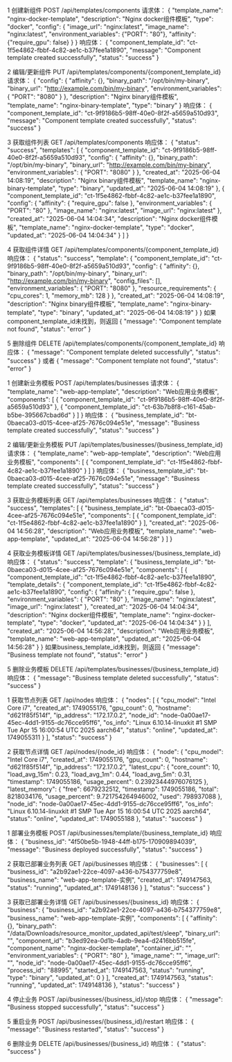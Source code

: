 1 创建新组件
POST /api/templates/components
请求体：
{
    "template_name": "nginx-docker-template",
    "description": "Nginx docker组件模板",
    "type": "docker",
    "config": {
      "image_url": "nginx:latest",
      "image_name": "nginx:latest",
      "environment_variables": {"PORT": "80"},
      "affinity": {"require_gpu": false}
    }
}
响应体：
{
	"component_template_id": "ct-1f5e4862-fbbf-4c82-ae1c-b37fee1a1890",
	"message": "Component template created successfully",
	"status": "success"
}

2 编辑/更新组件
PUT /api/templates/components/{component_template_id}
请求体：
{
    "config": {
        "affinity": {},
        "binary_path": "/opt/bin/my-binary", 
        "binary_url": "http://example.com/bin/my-binary",
        "environment_variables": {
            "PORT": "8080"
        }
    },
    "description": "Nginx binary组件模板",
    "template_name": "nginx-binary-template",
    "type": "binary"
}
响应体：
{
	"component_template_id": "ct-9f9186b5-98ff-40e0-8f2f-a5659a510d93",
	"message": "Component template created successfully",
	"status": "success"
}

3 获取组件列表
GET /api/templates/components
响应体：
{
	"status": "success",
	"templates": [
		{
			"component_template_id": "ct-9f9186b5-98ff-40e0-8f2f-a5659a510d93",
			"config": {
				"affinity": {},
				"binary_path": "/opt/bin/my-binary",
				"binary_url": "http://example.com/bin/my-binary",
				"environment_variables": {
					"PORT": "8080"
				}
			},
			"created_at": "2025-06-04 14:08:19",
			"description": "Nginx binary组件模板",
			"template_name": "nginx-binary-template",
			"type": "binary",
			"updated_at": "2025-06-04 14:08:19"
		},
		{
			"component_template_id": "ct-1f5e4862-fbbf-4c82-ae1c-b37fee1a1890",
			"config": {
				"affinity": {
					"require_gpu": false
				},
				"environment_variables": {
					"PORT": "80"
				},
				"image_name": "nginx:latest",
				"image_url": "nginx:latest"
			},
			"created_at": "2025-06-04 14:04:34",
			"description": "Nginx docker组件模板",
			"template_name": "nginx-docker-template",
			"type": "docker",
			"updated_at": "2025-06-04 14:04:34"
		}
	]
}

4 获取组件详情
GET /api/templates/components/{component_template_id}
响应体：
{
	"status": "success",
	"template": {
		"component_template_id": "ct-9f9186b5-98ff-40e0-8f2f-a5659a510d93",
		"config": {
			"affinity": {},
			"binary_path": "/opt/bin/my-binary",
			"binary_url": "http://example.com/bin/my-binary",
			"config_files": [],
			"environment_variables": {
				"PORT": "8080"
			},
			"resource_requirements": {
				"cpu_cores": 1,
				"memory_mb": 128
			}
		},
		"created_at": "2025-06-04 14:08:19",
		"description": "Nginx binary组件模板",
		"template_name": "nginx-binary-template",
		"type": "binary",
		"updated_at": "2025-06-04 14:08:19"
	}
}
如果component_template_id未找到，则返回
{
	"message": "Component template not found",
	"status": "error"
}

5 删除组件
DELETE /api/templates/components/{component_template_id}
响应体：
{
	"message": "Component template deleted successfully",
	"status": "success"
}
或者
{
	"message": "Component template not found",
	"status": "error"
}




1 创建新业务模板
POST /api/templates/businesses
请求体：
{
  "template_name": "web-app-template",
  "description": "Web应用业务模板",
  "components": [
    {
      "component_template_id": "ct-9f9186b5-98ff-40e0-8f2f-a5659a510d93"
    },
    {
      "component_template_id": "ct-63b7b8f8-c161-45ab-b5be-395667cbad6d"
    }
  ]
}
响应体：
{
	"business_template_id": "bt-0baeca03-d015-4cee-af25-7676c094e51e",
	"message": "Business template created successfully",
	"status": "success"
}

2 编辑/更新业务模板
PUT /api/templates/businesses/{business_template_id}
请求体：
{
  "template_name": "web-app-template",
  "description": "Web应用业务模板",
  "components": [
    {
      "component_template_id": "ct-1f5e4862-fbbf-4c82-ae1c-b37fee1a1890"
    }
  ]
}
响应体：
{
	"business_template_id": "bt-0baeca03-d015-4cee-af25-7676c094e51e",
	"message": "Business template created successfully",
	"status": "success"
}

3 获取业务模板列表
GET /api/templates/businesses
响应体：
{
	"status": "success",
	"templates": [
		{
			"business_template_id": "bt-0baeca03-d015-4cee-af25-7676c094e51e",
			"components": [
				{
					"component_template_id": "ct-1f5e4862-fbbf-4c82-ae1c-b37fee1a1890"
				}
			],
			"created_at": "2025-06-04 14:56:28",
			"description": "Web应用业务模板",
			"template_name": "web-app-template",
			"updated_at": "2025-06-04 14:56:28"
		}
	]
}

4 获取业务模板详情
GET /api/templates/businesses/{business_template_id}
响应体：
{
	"status": "success",
	"template": {
		"business_template_id": "bt-0baeca03-d015-4cee-af25-7676c094e51e",
		"components": [
			{
				"component_template_id": "ct-1f5e4862-fbbf-4c82-ae1c-b37fee1a1890",
				"template_details": {
					"component_template_id": "ct-1f5e4862-fbbf-4c82-ae1c-b37fee1a1890",
					"config": {
						"affinity": {
							"require_gpu": false
						},
						"environment_variables": {
							"PORT": "80"
						},
						"image_name": "nginx:latest",
						"image_url": "nginx:latest"
					},
					"created_at": "2025-06-04 14:04:34",
					"description": "Nginx docker组件模板",
					"template_name": "nginx-docker-template",
					"type": "docker",
					"updated_at": "2025-06-04 14:04:34"
				}
			}
		],
		"created_at": "2025-06-04 14:56:28",
		"description": "Web应用业务模板",
		"template_name": "web-app-template",
		"updated_at": "2025-06-04 14:56:28"
	}
}
如果business_template_id未找到，则返回
{
	"message": "Business template not found",
	"status": "error"
}

5 删除业务模板
DELETE /api/templates/businesses/{business_template_id}
响应体：
{
	"message": "Business template deleted successfully",
	"status": "success"
}

1 获取节点列表
GET /api/nodes
响应体：
{
	"nodes": [
		{
			"cpu_model": "Intel Core i7",
			"created_at": 1749055176,
			"gpu_count": 0,
			"hostname": "d621f85f514f",
			"ip_address": "172.17.0.2",
			"node_id": "node-0a00ae17-45ec-4dd1-9155-dc76cce95ff6",
			"os_info": "Linux 6.10.14-linuxkit #1 SMP Tue Apr 15 16:00:54 UTC 2025 aarch64",
			"status": "online",
			"updated_at": 1749055311
		}
	],
	"status": "success"
}

2 获取节点详情
GET /api/nodes/{node_id}
响应体：
{
	"node": {
		"cpu_model": "Intel Core i7",
		"created_at": 1749055176,
		"gpu_count": 0,
		"hostname": "d621f85f514f",
		"ip_address": "172.17.0.2",
		"latest_cpu": {
			"core_count": 10,
			"load_avg_15m": 0.23,
			"load_avg_1m": 0.44,
			"load_avg_5m": 0.31,
			"timestamp": 1749055186,
			"usage_percent": 0.23923444976076125
		},
		"latest_memory": {
			"free": 6679232512,
			"timestamp": 1749055186,
			"total": 8218034176,
			"usage_percent": 9.721754264946002,
			"used": 798937088
		},
		"node_id": "node-0a00ae17-45ec-4dd1-9155-dc76cce95ff6",
		"os_info": "Linux 6.10.14-linuxkit #1 SMP Tue Apr 15 16:00:54 UTC 2025 aarch64",
		"status": "online",
		"updated_at": 1749055188
	},
	"status": "success"
}

1 部署业务模板
POST /api/businesses/template/{business_template_id}
响应体：
{
	"business_id": "4f50be5b-1948-44ff-b175-170909894039",
	"message": "Business deployed successfully",
	"status": "success"
}

2 获取已部署业务列表
GET /api/businesses
响应体：
{
	"businesses": [
		{
			"business_id": "a2b92ae1-22ce-4097-a436-b754377759e8",
			"business_name": "web-app-template-实例",
			"created_at": 1749147563,
			"status": "running",
			"updated_at": 1749148136
		}
	],
	"status": "success"
}

3 获取已部署业务详情
GET /api/businesses/{business_id}
响应体：
{
	"business": {
		"business_id": "a2b92ae1-22ce-4097-a436-b754377759e8",
		"business_name": "web-app-template-实例",
		"components": [
			{
				"affinity": {},
				"binary_path": "/data/Downloads/resource_monitor_updated_api/test/sleep",
				"binary_url": "",
				"component_id": "b3ed92ea-0d1b-4adb-9ea4-d2416bb515fe",
				"component_name": "nginx-docker-template",
				"container_id": "",
				"environment_variables": {
					"PORT": "80"
				},
				"image_name": "",
				"image_url": "",
				"node_id": "node-0a00ae17-45ec-4dd1-9155-dc76cce95ff6",
				"process_id": "88995",
				"started_at": 1749147563,
				"status": "running",
				"type": "binary",
				"updated_at": 0
			}
		],
		"created_at": 1749147563,
		"status": "running",
		"updated_at": 1749148136
	},
	"status": "success"
}

4 停止业务
POST /api/businesses/{business_id}/stop
响应体：
{
	"message": "Business stopped successfully",
	"status": "success"
}

5 重启业务
POST /api/businesses/{business_id}/restart
响应体：
{
	"message": "Business restarted",
	"status": "success"
}

6 删除业务
DELETE /api/businesses/{business_id}
响应体：
{
	"status": "success"
}